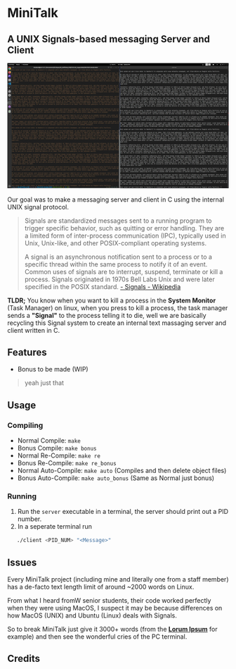 # MiniTalk

## A UNIX Signals-based messaging Server and Client

![Screenshot of MiniTalk](./screenshots/Screenshot-MiniTalk.webp)

Our goal was to make a messaging server and client in C using the internal UNIX signal protocol.

> Signals are standardized messages sent to a running program to trigger specific behavior, such as quitting or error handling. They are a limited form of inter-process communication (IPC), typically used in Unix, Unix-like, and other POSIX-compliant operating systems.
>
> A signal is an asynchronous notification sent to a process or to a specific thread within the same process to notify it of an event. Common uses of signals are to interrupt, suspend, terminate or kill a process. Signals originated in 1970s Bell Labs Unix and were later specified in the POSIX standard.
> [- Signals - Wikipedia](https://en.wikipedia.org/wiki/Signal_(IPC))

**TLDR;** You know when you want to kill a process in the **System Monitor** (Task Manager) on linux, when you press to kill a process, the task manager sends a **"Signal"** to the process telling it to die, well we are basically recycling this Signal system to create an internal text massaging server and client written in C.

## Features

- Bonus to be made (WIP)

> yeah just that

## Usage

### Compiling

- Normal Compile:       `make`
- Bonus Compile:        `make bonus`
- Normal Re-Compile:    `make re`
- Bonus Re-Compile:     `make re_bonus`
- Normal Auto-Compile:  `make auto` (Compiles and then delete object files)
- Bonus Auto-Compile:   `make auto_bonus` (Same as Normal just bonus)

### Running

1. Run the `server` executable in a terminal, the server should print out a PID number.
2. In a seperate terminal run

```bash
   ./client <PID_NUM> "<Message>"
```

## Issues

Every MiniTalk project (including mine and literally one from a staff member) has a de-facto text length limit of around ~2000 words on Linux.

From what I heard fromW senior students, their code worked perfectly when they were using MacOS, I suspect it may be because differences on how MacOS (UNIX) and Ubuntu (Linux) deals with Signals.

So to break MiniTalk just give it 3000+ words (from the [**Lorum Ipsum**](https://www.loremipsum.de/) for example) and then see the wonderful cries of the PC terminal.

## Credits
